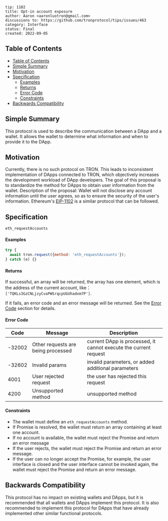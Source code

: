```
tip: 1102
title: Opt-in account exposure
author: Aaron <aaronluotron@gmail.com>
discussions to: https://github.com/tronprotocol/tips/issues/463
category: Interface
status: Final
created: 2022-09-05
```
## Table of Contents
- [Table of Contents](#table-of-contents)
- [Simple Summary](#simple-summary)
- [Motivation](#motivation)
- [Specification](#specification)
    - [Examples](#examples)
    - [Returns](#returns)
    - [Error Code](#error-code)
    - [Constraints](#constraints)
- [Backwards Compatibility](#backwards-compatibility)


## Simple Summary
This protocol is used to describe the communication between a DApp and a wallet. It allows the wallet to determine what information and when to provide it to the DApp.

## Motivation
Currently, there is no such protocol on TRON. This leads to inconsistent implementation of DApps connected to TRON, which objectively increases the development workload of DApp developers.
The goal of this proposal is to standardize the method for DApps to obtain user information from the wallet.
Description of the proposal: Wallet will not disclose any account information until the user agrees, so as to ensure the security of the user's information.
Ethereum's [EIP-1102](https://eips.ethereum.org/EIPS/eip-1102) is a similar protocol that can be followed.

## Specification
`eth_requestAccounts`
#### Examples
```javascript
try {
  await tron.request({method: 'eth_requestAccounts'});
} catch (e) {}
```
#### Returns
If successful, an array will be returned, the array has one element, which is the address of the current account, like：
`['TQKLs3GzCNLjzyCvaPWSrqcpUGUhadxm7P']`.

If it fails, an error code and an error message will be returned. See the [Error Code](error-code) section for details.
#### Error Code
|  Code   | Message  | Description |
|  ----  | ----  | ---- |
| -32002  | Other requests are being processed | current DApp is processed, it cannot execute the current request |
| -32602  | Invalid params | invalid parameters, or added additional parameters |
| 4001  | User rejected request | the user has rejected this request |
| 4200  | Unsupported method | unsupported method |

#### Constraints
 - The wallet must define an `eth_requestAccounts` method.
 - If Promise is resolved, the wallet must return an array containing at least one account.
 - If no account is available, the wallet must reject the Promise and return an error message
 - If the user rejects, the wallet must reject the Promise and return an error message.
 - If the user can no longer accept the Promise, for example, the user interface is closed and the user interface cannot be invoked again, the wallet must reject the Promise and return an error message.


## Backwards Compatibility
This protocol has no impact on existing wallets and DApps, but it is recommended that all wallets and DApps implement this protocol.
It is also recommended to implement this protocol for DApps that have already implemented other similar functional protocols.

